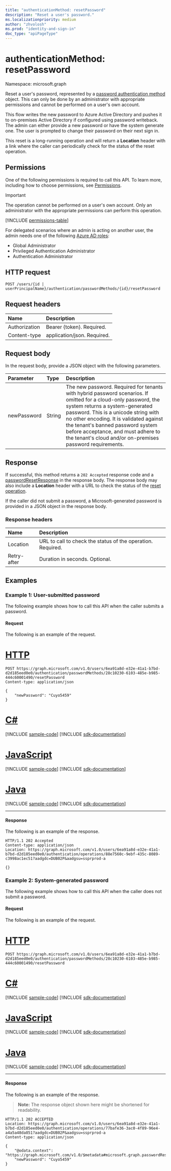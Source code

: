 ```yaml
---
title: "authenticationMethod: resetPassword"
description: "Reset a user's password."
ms.localizationpriority: medium
author: "zhvolosh"
ms.prod: "identity-and-sign-in"
doc_type: "apiPageType"
---
```


# authenticationMethod: resetPassword

Namespace: microsoft.graph


Reset a user's password, represented by a [password authentication method](../resources/passwordauthenticationmethod.md) object. This can only be done by an administrator with appropriate permissions and cannot be performed on a user's own account.

This flow writes the new password to Azure Active Directory and pushes it to on-premises Active Directory if configured using password writeback. The admin can either provide a new password or have the system generate one. The user is prompted to change their password on their next sign in.

This reset is a long-running operation and will return a **Location** header with a link where the caller can periodically check for the status of the reset operation.

## Permissions

One of the following permissions is required to call this API. To learn more, including how to choose permissions, see [Permissions](/graph/permissions-reference).

> [!IMPORTANT]
> The operation cannot be performed on a user's own account. Only an administrator with the appropriate permissions can perform this operation.

<!-- { "blockType": "permissions", "name": "authenticationmethod_resetpassword" } -->
[!INCLUDE [permissions-table](../includes/permissions/authenticationmethod-resetpassword-permissions.md)]

For delegated scenarios where an admin is acting on another user, the admin needs one of the following [Azure AD roles](/azure/active-directory/users-groups-roles/directory-assign-admin-roles#available-roles):

* Global Administrator
* Privileged Authentication Administrator
* Authentication Administrator

## HTTP request

<!-- { "blockType": "ignored" } -->

```http
POST /users/{id | userPrincipalName}/authentication/passwordMethods/{id}/resetPassword
```

## Request headers

| Name          | Description   |
|:--------------|:--------------|
| Authorization | Bearer {token}. Required. |
| Content-type  | application/json. Required. |

## Request body

In the request body, provide a JSON object with the following parameters.

| Parameter    | Type        | Description |
|:-------------|:------------|:------------|
|newPassword|String|The new password. Required for tenants with hybrid password scenarios. If omitted for a cloud-only password, the system returns a system-generated password. This is a unicode string with no other encoding. It is validated against the tenant's banned password system before acceptance, and must adhere to the tenant's cloud and/or on-premises password requirements.|

## Response

If successful, this method returns a `202 Accepted` response code and a [passwordResetResponse](../resources/passwordresetresponse.md) in the response body. The response body may also include a **Location** header with a URL to check the status of the [reset operation](longrunningoperation-get.md).

If the caller did not submit a password, a Microsoft-generated password is provided in a JSON object in the response body.

### Response headers

| Name        | Description     |
|:------------|:----------------|
|Location     | URL to call to check the status of the operation. Required.|
|Retry-after  | Duration in seconds. Optional.|

## Examples

### Example 1: User-submitted password

The following example shows how to call this API when the caller submits a password.

#### Request

The following is an example of the request.



# [HTTP](#tab/http)
<!-- {
  "blockType": "request",
  "name": "passwordauthenticationmethod_resetpassword_adminprovided"
}-->

```http
POST https://graph.microsoft.com/v1.0/users/6ea91a8d-e32e-41a1-b7bd-d2d185eed0e0/authentication/passwordMethods/28c10230-6103-485e-b985-444c60001490/resetPassword
Content-type: application/json

{
    "newPassword": "Cuyo5459"
}
```

# [C#](#tab/csharp)
[!INCLUDE [sample-code](../includes/snippets/csharp/passwordauthenticationmethod-resetpassword-adminprovided-csharp-snippets.md)]
[!INCLUDE [sdk-documentation](../includes/snippets/snippets-sdk-documentation-link.md)]

# [JavaScript](#tab/javascript)
[!INCLUDE [sample-code](../includes/snippets/javascript/passwordauthenticationmethod-resetpassword-adminprovided-javascript-snippets.md)]
[!INCLUDE [sdk-documentation](../includes/snippets/snippets-sdk-documentation-link.md)]

# [Java](#tab/java)
[!INCLUDE [sample-code](../includes/snippets/java/passwordauthenticationmethod-resetpassword-adminprovided-java-snippets.md)]
[!INCLUDE [sdk-documentation](../includes/snippets/snippets-sdk-documentation-link.md)]

---



#### Response

The following is an example of the response.

<!-- {
  "blockType": "response",
  "truncated": true,
  "@odata.type": "microsoft.graph.entity"
} -->

```http
HTTP/1.1 202 Accepted
Content-type: application/json
Location: https://graph.microsoft.com/v1.0/users/6ea91a8d-e32e-41a1-b7bd-d2d185eed0e0/authentication/operations/88e7560c-9ebf-435c-8089-c3998ac1ec51?aadgdc=DUB02P&aadgsu=ssprprod-a

{}
```

<!-- uuid: 16cd6b66-4b1a-43a1-adaf-3a886856ed98
2019-02-04 14:57:30 UTC -->
<!-- {
  "type": "#page.annotation",
  "description": "passwordAuthenticationMethod: resetPassword",
  "keywords": "",
  "section": "documentation",
  "tocPath": ""
}-->

### Example 2: System-generated password

The following example shows how to call this API when the caller does not submit a password.

#### Request

The following is an example of the request.


# [HTTP](#tab/http)
<!-- {
  "blockType": "request",
  "name": "passwordauthenticationmethod_resetpassword_systemgenerated"
}-->

```http
POST https://graph.microsoft.com/v1.0/users/6ea91a8d-e32e-41a1-b7bd-d2d185eed0e0/authentication/passwordMethods/28c10230-6103-485e-b985-444c60001490/resetPassword
```

# [C#](#tab/csharp)
[!INCLUDE [sample-code](../includes/snippets/csharp/passwordauthenticationmethod-resetpassword-systemgenerated-csharp-snippets.md)]
[!INCLUDE [sdk-documentation](../includes/snippets/snippets-sdk-documentation-link.md)]

# [JavaScript](#tab/javascript)
[!INCLUDE [sample-code](../includes/snippets/javascript/passwordauthenticationmethod-resetpassword-systemgenerated-javascript-snippets.md)]
[!INCLUDE [sdk-documentation](../includes/snippets/snippets-sdk-documentation-link.md)]

# [Java](#tab/java)
[!INCLUDE [sample-code](../includes/snippets/java/passwordauthenticationmethod-resetpassword-systemgenerated-java-snippets.md)]
[!INCLUDE [sdk-documentation](../includes/snippets/snippets-sdk-documentation-link.md)]

---


#### Response

The following is an example of the response.

> **Note:** The response object shown here might be shortened for readability.

<!-- {
  "blockType": "response",
  "truncated": true,
  "@odata.type": "microsoft.graph.entity"
} -->

```http
HTTP/1.1 202 ACCEPTED
Location: https://graph.microsoft.com/v1.0/users/6ea91a8d-e32e-41a1-b7bd-d2d185eed0e0/authentication/operations/77bafe36-3ac0-4f89-96e4-a4a5a48da851?aadgdc=DUB02P&aadgsu=ssprprod-a
Content-type: application/json

{
    "@odata.context": "https://graph.microsoft.com/v1.0/$metadata#microsoft.graph.passwordResetResponse",
    "newPassword": "Cuyo5459"
}
```

<!-- uuid: 16cd6b66-4b1a-43a1-adaf-3a886856ed98
2019-02-04 14:57:30 UTC -->
<!-- {
  "type": "#page.annotation",
  "description": "passwordAuthenticationMethod: resetPassword",
  "keywords": "",
  "section": "documentation",
  "tocPath": ""
}-->
